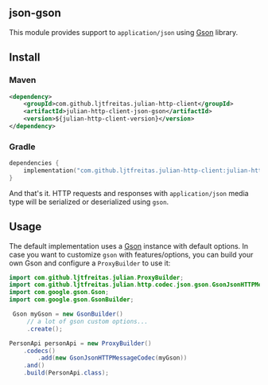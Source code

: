 ## json-gson

This module provides support to `application/json` using [Gson](https://github.com/google/gson) library.

## Install

### Maven
```xml
<dependency>
    <groupId>com.github.ljtfreitas.julian-http-client</groupId>
    <artifactId>julian-http-client-json-gson</artifactId>
    <version>${julian-http-client-version}</version>
</dependency>
```

### Gradle
```kotlin
dependencies {
    implementation("com.github.ljtfreitas.julian-http-client:julian-http-client-json-gson:$julianHttpClientVersion")
}
```

And that's it. HTTP requests and responses with `application/json` media type will be serialized or deserialized using `gson`.

## Usage

The default implementation uses a [Gson](https://javadoc.io/doc/com.google.code.gson/gson/latest/com.google.gson/com/google/gson/Gson.html) instance with default options. In case you want to customize `gson` with features/options, you can build your own Gson and configure a `ProxyBuilder` to use it:

```java
import com.github.ljtfreitas.julian.ProxyBuilder;
import com.github.ljtfreitas.julian.http.codec.json.gson.GsonJsonHTTPMessageCodec;
import com.google.gson.Gson;
import com.google.gson.GsonBuilder;

 Gson myGson = new GsonBuilder()
     // a lot of gson custom options...
     .create();

PersonApi personApi = new ProxyBuilder()
    .codecs()
        .add(new GsonJsonHTTPMessageCodec(myGson))
    .and()
    .build(PersonApi.class);
```
